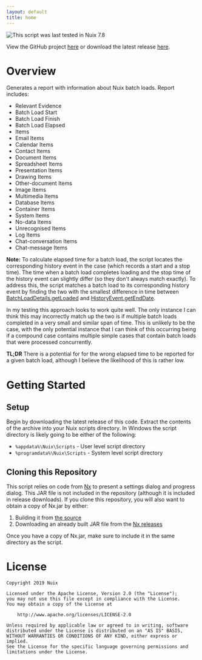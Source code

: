 ```yaml
---
layout: default
title: home
---
```


![This script was last tested in Nuix 7.8](https://img.shields.io/badge/Script%20Tested%20in%20Nuix-7.8-green.svg)

View the GitHub project [here](https://github.com/Nuix/Batch-Load-Report) or download the latest release [here](https://github.com/Nuix/Batch-Load-Report/releases).

# Overview

Generates a report with information about Nuix batch loads.  Report includes:

- Relevant Evidence 
- Batch Load Start 
- Batch Load Finish 
- Batch Load Elapsed 
- Items 
- Email Items 
- Calendar Items 
- Contact Items 
- Document Items 
- Spreadsheet Items 
- Presentation Items 
- Drawing Items 
- Other-document Items 
- Image Items 
- Multimedia Items 
- Database Items 
- Container Items 
- System Items 
- No-data Items 
- Unrecognised Items 
- Log Items 
- Chat-conversation Items 
- Chat-message Items

**Note:** To calculate elapsed time for a batch load, the script locates the corresponding history event in the case (which records a start and a stop time).  The time when a batch load completes loading and the stop time of the history event can slightly differ (so they don't always match exactly).  To address this, the script matches a batch load to its corresponding history event by finding the two with the smallest difference in time between [BatchLoadDetails.getLoaded](https://download.nuix.com/releases/desktop/stable/docs/en/scripting/api/nuix/BatchLoadDetails.html#getLoaded--) and [HistoryEvent.getEndDate](https://download.nuix.com/releases/desktop/stable/docs/en/scripting/api/nuix/HistoryEvent.html#getEndDate--).

In my testing this approach looks to work quite well.  The only instance I can think this may incorrectly match up the two is if multiple batch loads completed in a very small and similar span of time.  This is unlikely to be the case, with the only potential instance that I can think of this occurring being if a compound case contains multiple simple cases that contain batch loads that were processed concurrently.

**TL;DR** There is a potential for for the wrong elapsed time to be reported for a given batch load, although I believe the likelihood of this is rather low.

# Getting Started

## Setup

Begin by downloading the latest release of this code.  Extract the contents of the archive into your Nuix scripts directory.  In Windows the script directory is likely going to be either of the following:

- `%appdata%\Nuix\Scripts` - User level script directory
- `%programdata%\Nuix\Scripts` - System level script directory

## Cloning this Repository

This script relies on code from [Nx](https://github.com/Nuix/Nx) to present a settings dialog and progress dialog.  This JAR file is not included in the repository (although it is included in release downloads).  If you clone this repository, you will also want to obtain a copy of Nx.jar by either:
1. Building it from [the source](https://github.com/Nuix/Nx)
2. Downloading an already built JAR file from the [Nx releases](https://github.com/Nuix/Nx/releases)

Once you have a copy of Nx.jar, make sure to include it in the same directory as the script.

# License

```
Copyright 2019 Nuix

Licensed under the Apache License, Version 2.0 (the "License");
you may not use this file except in compliance with the License.
You may obtain a copy of the License at

    http://www.apache.org/licenses/LICENSE-2.0

Unless required by applicable law or agreed to in writing, software
distributed under the License is distributed on an "AS IS" BASIS,
WITHOUT WARRANTIES OR CONDITIONS OF ANY KIND, either express or implied.
See the License for the specific language governing permissions and
limitations under the License.
```
